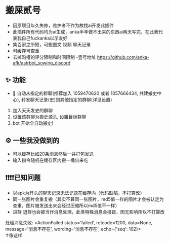 # 搬屎贰号
- 因原项目年久失修，维护者不作为故找ai开发此插件
- 此插件所有代码均为ai生成，anka半年做不出来的东西ai两天写完，在此我代表我自己fuckanka以示友好
- 集百家之所短，可搬图文 视频 聊天记录
- 可缓存可查重
- 去掉沟槽的评分限制和时间限制
-壹号地址 https://github.com/anka-afk/astrbot_sowing_discord

## ✨ 功能

- 🚫 自动从指定的群聊(推荐加入 1059470620 或者 1057666434, 共建搬史中心), 转发聊天记录(史)到其他指定的群聊(详见设置)
1. 加入天天发史的群聊
2. 设置该群聊为搬史源头, 设置目标群聊
3. bot 开始全自动搬史!

## ⚙️ 一些我没做到的
- 可以缓存比如20条消息然后一并打包发送
- 输入指令随机在缓存区内搬一桶出来吃

## ❗❗❗❗已知问题
- 以apk为开头的聊天记录无法记录在缓存内（代码缺陷，不打算改）
- 同一张图片会重复搬（其实不算同一张图片，md5值一样的图片才会被认定为查重，图片被发送出来会经过压缩所以md5值不一样）
- 进群 退群也会被当作消息处理，此类特殊消息会报错，因无影响所以不打算改<br>

 处理消息失败: <ActionFailed status='failed', retcode=1200, data=None, message='消息不存在', wording='消息不存在', echo={'seq': 102}>
 <br>
↑像这样
